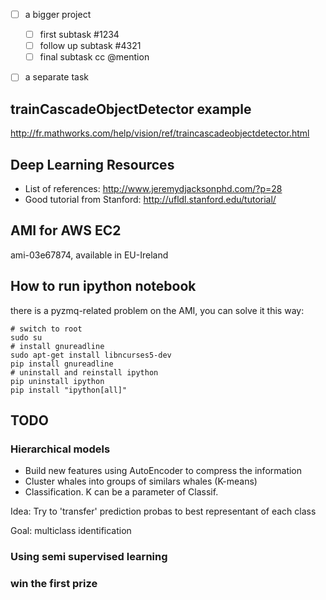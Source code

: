 - [ ] a bigger project
  - [ ] first subtask #1234
  - [ ] follow up subtask #4321
  - [ ] final subtask cc @mention
- [ ] a separate task


## trainCascadeObjectDetector example
http://fr.mathworks.com/help/vision/ref/traincascadeobjectdetector.html

## Deep Learning Resources
* List of references: http://www.jeremydjacksonphd.com/?p=28
* Good tutorial from Stanford: http://ufldl.stanford.edu/tutorial/

## AMI for AWS EC2
ami-03e67874, available in EU-Ireland

## How to run ipython notebook
there is a pyzmq-related problem on the AMI, you can solve it this way:
```
# switch to root
sudo su
# install gnureadline
sudo apt-get install libncurses5-dev
pip install gnureadline
# uninstall and reinstall ipython
pip uninstall ipython
pip install "ipython[all]"
```

## TODO

### Hierarchical models
* Build new features using AutoEncoder to compress the information
* Cluster whales into groups of similars whales (K-means)
* Classification. K can be a parameter of Classif.

Idea: Try to 'transfer' prediction probas to best representant of each class

Goal: multiclass identification 

### Using semi supervised learning

### win the first prize

